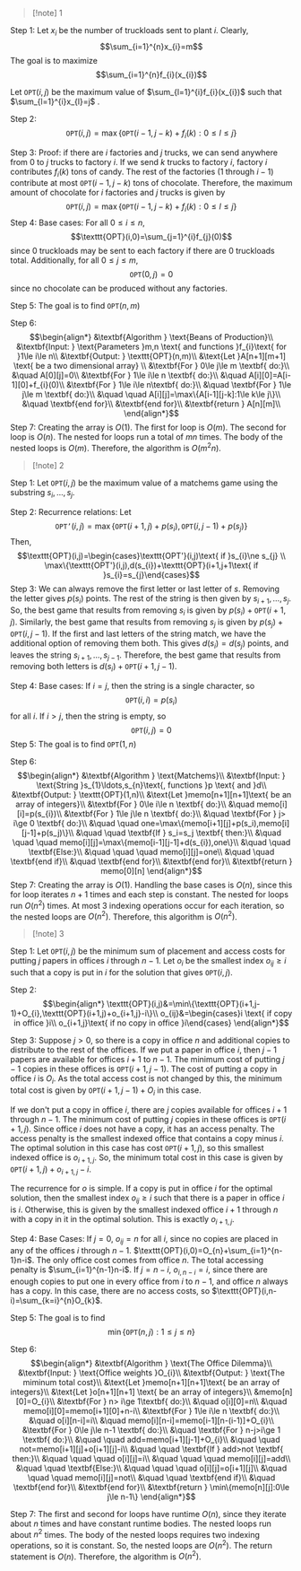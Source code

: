 >[!note] 1

Step 1: Let $x_{i}$ be the number of truckloads sent to plant $i$. Clearly, $$\sum_{i=1}^{n}x_{i}=m$$The goal is to maximize $$\sum_{i=1}^{n}f_{i}(x_{i})$$

Let $\texttt{OPT}(i,j)$ be the maximum value of $\sum_{l=1}^{i}f_{i}(x_{i})$ such that $\sum_{l=1}^{i}x_{l}=j$ . 

Step 2:$$\texttt{OPT}(i,j)=\max\{\texttt{OPT}(i-1,j-k)+f_{i}(k):0\le l\le j\}$$

Step 3: Proof: if there are $i$ factories and $j$ trucks, we can send anywhere from $0$ to $j$ trucks to factory $i$. If we send $k$ trucks to factory $i$, factory $i$ contributes $f_{i}(k)$ tons of candy. The rest of the factories (1 through $i-1$) contribute at most $\texttt{OPT}(i-1,j-k)$ tons of chocolate. Therefore, the maximum amount of chocolate for $i$ factories and $j$ trucks is given by $$\texttt{OPT}(i,j)=\max\{\texttt{OPT}(i-1,j-k)+f_{i}(k):0\le l\le j\}$$
Step 4: Base cases:
For all $0\le i\le n$, $$\texttt{OPT}(i,0)=\sum_{j=1}^{i}f_{j}(0)$$since 0 truckloads may be sent to each factory if there are 0 truckloads total. Additionally, for all $0\le j\le m$, $$\texttt{OPT}(0,j)=0$$since no chocolate can be produced without any factories. 

Step 5: The goal is to find $\texttt{OPT}(n,m)$

Step 6: $$\begin{align*}
&\textbf{Algorithm } \text{Beans of Production}\\
&\textbf{Input: } \text{Parameters }m,n \text{ and functions }f_{i}\text{ for }1\le i\le n\\
&\textbf{Output: } \texttt{OPT}(n,m)\\
&\text{Let }A[n+1][m+1] \text{ be a two dimensional array} \\
&\textbf{For } 0\le j\le m \textbf{ do:}\\
&\quad A[0][j]=0\\
&\textbf{For } 1\le i\le n \textbf{ do:}\\
&\quad A[i][0]=A[i-1][0]+f_{i}(0)\\
&\textbf{For } 1\le i\le n\textbf{ do:}\\
&\quad \textbf{For } 1\le j\le m \textbf{ do:}\\
&\quad \quad A[i][j]=\max\{A[i-1][j-k]:1\le k\le j\}\\
&\quad \textbf{end for}\\
&\textbf{end for}\\
&\textbf{return } A[n][m]\\
\end{align*}$$
Step 7: 
Creating the array is $O(1)$. The first for loop is $O(m)$. The second for loop is $O(n)$. The nested for loops run a total of $mn$ times. The body of the nested loops is $O(m)$. Therefore, the algorithm is $O(m^{2}n)$.


>[!note] 2

Step 1:
Let $\texttt{OPT}(i,j)$ be the maximum value of a matchems game using the substring $s_{i},\ldots,s_{j}$. 

Step 2: Recurrence relations:
Let $$\texttt{OPT'}(i,j)=\max\{\texttt{OPT}(i+1,j)+p(s_{i}),\texttt{OPT}(i,j-1)+p(s_{j})\}$$Then, $$\texttt{OPT}(i,j)=\begin{cases}\texttt{OPT'}(i,j)\text{ if }s_{i}\ne s_{j} \\
\max\{\texttt{OPT'}(i,j),d(s_{i})+\texttt{OPT}(i+1,j+1\text{ if }s_{i}=s_{j}\end{cases}$$
Step 3: We can always remove the first letter or last letter of $s$. Removing the letter gives $p(s_{i})$ points. The rest of the string is then given by $s_{i+1},\ldots,s_{j}$. So, the best game that results from removing $s_{i}$ is given by $p(s_{i})+\texttt{OPT}(i+1,j)$. Similarly, the best game that results from removing $s_{j}$ is given by $p(s_{j})+\texttt{OPT}(i,j-1)$. If the first and last letters of the string match, we have the additional option of removing them both. This gives $d(s_{i})=d(s_{j})$ points, and leaves the string $s_{i+1},\ldots,s_{j-1}$. Therefore, the best game that results from removing both letters is $d(s_{i})+\texttt{OPT}(i+1,j-1)$. 

Step 4: 
Base cases: If $i=j$, then the string is a single character, so $$\texttt{OPT}(i,i)=p(s_{i})$$for all $i$. If $i>j$, then the string is empty, so $$\texttt{OPT}(i,j)=0$$
Step 5:
The goal is to find $\texttt{OPT}(1,n)$

Step 6: $$\begin{align*}
&\textbf{Algorithm } \text{Matchems}\\
&\textbf{Input: } \text{String }s_{1}\ldots,s_{n}\text{, functions }p \text{ and }d\\
&\textbf{Output: } \texttt{OPT}(1,n)\\
&\text{Let }memo[n+1][n+1]\text{ be an array of integers}\\
&\textbf{For } 0\le i\le n \textbf{ do:}\\
&\quad memo[i][i]=p(s_{i})\\
&\textbf{For } 1\le j\le n \textbf{ do:}\\
&\quad \textbf{For } j> i\ge 0 \textbf{ do:}\\
&\quad \quad one=\max\{memo[i+1][j]+p(s_i),memo[i][j-1]+p(s_j)\}\\
&\quad \quad \textbf{If } s_i=s_j \textbf{ then:}\\
&\quad \quad \quad memo[i][j]=\max\{memo[i-1][j-1]+d(s_{i}),one\}\\
&\quad \quad \textbf{Else:}\\
&\quad \quad \quad memo[i][j]=one\\
&\quad \quad \textbf{end if}\\
&\quad \textbf{end for}\\
&\textbf{end for}\\
&\textbf{return } memo[0][n] 
\end{align*}$$
Step 7:
Creating the array is $O(1)$. Handling the base cases is $O(n)$, since this for loop iterates $n+1$ times and each step is constant. The nested for loops run $O(n^{2})$ times. At most 3 indexing operations occur for each iteration, so the nested loops are $O(n^{2})$. Therefore, this algorithm is $O(n^{2})$.

>[!note] 3

Step 1: Let $\texttt{OPT}(i,j)$ be the minimum sum of placement and access costs for putting $j$ papers in offices $i$ through $n-1$. Let $o_{i}$ be the smallest index $o_{ij}\ge i$ such that a copy is put in $i$ for the solution that gives $\texttt{OPT}(i,j)$.

Step 2: $$\begin{align*}
\texttt{OPT}(i,j)&=\min\{\texttt{OPT}(i+1,j-1)+O_{i},\texttt{OPT}(i+1,j)+o_{i+1,j}-i\}\\
o_{ij}&=\begin{cases}i \text{ if copy in office }i\\
o_{i+1,j}\text{ if no copy in office }i\end{cases}
\end{align*}$$

Step 3:
Suppose $j>0$, so there is a copy in office $n$ and additional copies to distribute to the rest of the offices. If we put a paper in office $i$, then $j-1$ papers are available for offices $i+1$ to $n-1$. The minimum cost of putting $j-1$ copies in these offices is $\texttt{OPT}(i+1,j-1)$. The cost of putting a copy in office $i$ is $O_{i}$. As the total access cost is not changed by this, the minimum total cost is given by $\texttt{OPT}(i+1,j-1)+O_{i}$ in this case.

If we don't put a copy in office $i$, there are $j$ copies available for offices $i+1$ through $n-1$. The minimum cost of putting $j$ copies in these offices is $\texttt{OPT}(i+1,j)$. Since office $i$ does not have a copy, it has an access penalty. The access penalty is the smallest indexed office that contains a copy minus $i$. The optimal solution in this case has cost $\texttt{OPT}(i+1,j)$, so this smallest indexed office is $o_{i+1,j}$. So, the minimum total cost in this case is given by $\texttt{OPT}(i+1,j)+o_{i+1,j}-i$.

The recurrence for $o$ is simple. If a copy is put in office $i$ for the optimal solution, then the smallest index $o_{ij}\ge i$ such that there is a paper in office $i$ is $i$. Otherwise, this is given by the smallest indexed office $i+1$ through $n$ with a copy in it in the optimal solution. This is exactly $o_{i+1,j}$. 

Step 4: Base Cases: 
If $j=0$, $o_{ij}=n$ for all $i$, since no copies are placed in any of the offices $i$ through $n-1$. $\texttt{OPT}(i,0)=O_{n}+\sum_{i=1}^{n-1}n-i$. The only office cost comes from office $n$. The total accessing penalty is $\sum_{i=1}^{n-1}n-i$.
If $j=n-i$, $o_{i,n-i}=i$, since there are enough copies to put one in every office from $i$ to $n-1$, and office $n$ always has a copy. In this case, there are no access costs, so $\texttt{OPT}(i,n-i)=\sum_{k=i}^{n}O_{k}$.

Step 5: The goal is to find $$\min\{\texttt{OPT}(n,j):1\le j\le n\}$$

Step 6:
$$\begin{align*}
&\textbf{Algorithm } \text{The Office Dilemma}\\
&\textbf{Input: } \text{Office weights }O_{i}\\
&\textbf{Output: } \text{The miminum total cost}\\
&\text{Let }memo[n+1][n+1]\text{ be an array of integers}\\
&\text{Let }o[n+1][n+1] \text{ be an array of integers}\\
&memo[n][0]=O_{i}\\
&\textbf{For } n> i\ge 1\textbf{ do:}\\
&\quad o[i][0]=n\\
&\quad memo[i][0]=memo[i+1][0]+n-i\\
&\textbf{For } 1\le i\le n \textbf{ do:}\\
&\quad o[i][n-i]=i\\
&\quad memo[i][n-i]=memo[i-1][n-(i-1)]+O_{i}\\
&\textbf{For } 0\le j\le n-1 \textbf{ do:}\\
&\quad \textbf{For } n-j>i\ge 1 \textbf{ do:}\\
&\quad \quad add=memo[i+1][j-1]+O_{i}\\
&\quad \quad not=memo[i+1][j]+o[i+1][j]-i\\
&\quad \quad \textbf{If } add>not \textbf{ then:}\\
&\quad \quad \quad o[i][j]=i\\
&\quad \quad \quad memo[i][j]=add\\
&\quad \quad \textbf{Else:}\\
&\quad \quad \quad o[i][j]=o[i+1][j]\\
&\quad \quad \quad memo[i][j]=not\\
&\quad \quad \textbf{end if}\\
&\quad \textbf{end for}\\
&\textbf{end for}\\
&\textbf{return } \min\{memo[n][j]:0\le j\le n-1\}
\end{align*}$$

Step 7:
The first and second for loops have runtime $O(n)$, since they iterate about $n$ times and have constant runtime bodies. The nested loops run about $n^{2}$ times. The body of the nested loops requires two indexing operations, so it is constant. So, the nested loops are $O(n^{2})$. The return statement is $O(n)$. Therefore, the algorithm is $O(n^{2})$.